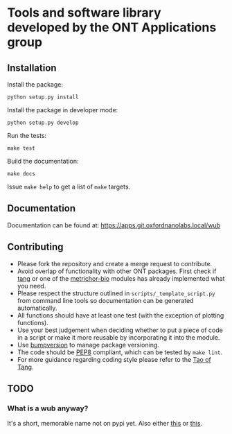 Tools and software library developed by the ONT Applications group
==================================================================


Installation
------------

Install the package:

```
python setup.py install
```

Install the package in developer mode:

```
python setup.py develop
```

Run the tests:

```
make test
```

Build the documentation:

```
make docs
```

Issue `make help` to get a list of `make` targets.

Documentation
-------------

Documentation can be found at: https://apps.git.oxfordnanolabs.local/wub

Contributing
------------

- Please fork the repository and create a merge request to contribute.
- Avoid overlap of functionality with other ONT packages. First check if [tang](https://git.oxfordnanolabs.local/research/tang) or one of the [metrichor-bio](https://git.oxfordnanolabs.local/groups/metrichor-bio) modules has already implemented what you need.
- Please respect the structure outlined in `scripts/_template_script.py` from command line tools so documentation can be generated automatically.
- All functions should have at least one test (with the exception of plotting functions).
- Use your best judgement when deciding whether to put a piece of code in a script or make it more reusable by incorporating it into the module.
- Use [bumpversion](http://bit.ly/2cSUryt) to manage package versioning.
- The code should be [PEP8](https://www.python.org/dev/peps/pep-0008) compliant, which can be tested by `make lint`.
- For more guidance regarding coding style please refer to the [Tao of Tang](https://git.oxfordnanolabs.local/research/tang/blob/master/tao.md).

TODO
----


### What is a wub anyway?

It's a short, memorable name not on pypi yet. Also either [this](https://en.wikipedia.org/wiki/Beyond_Lies_the_Wub) or [this](http://www.urbandictionary.com/define.php?term=Wub).


